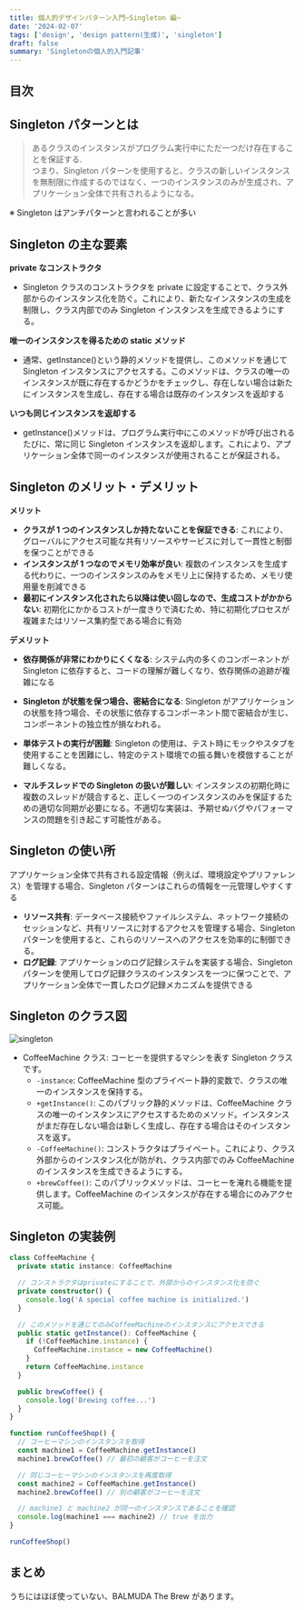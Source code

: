 ```yaml
---
title: 個人的デザインパターン入門~Singleton 編~
date: '2024-02-07'
tags: ['design', 'design pattern(生成)', 'singleton']
draft: false
summary: 'Singletonの個人的入門記事'
---
```


## 目次

<TOCInline toc={props.toc} exclude="目次" toHeading={3} />

## Singleton パターンとは

> あるクラスのインスタンスがプログラム実行中にただ一つだけ存在することを保証する.  
> つまり、Singleton パターンを使用すると、クラスの新しいインスタンスを無制限に作成するのではなく、一つのインスタンスのみが生成され、アプリケーション全体で共有されるようになる。

※ Singleton はアンチパターンと言われることが多い

## Singleton の主な要素

**private なコンストラクタ**

- Singleton クラスのコンストラクタを private に設定することで、クラス外部からのインスタンス化を防ぐ。これにより、新たなインスタンスの生成を制限し、クラス内部でのみ Singleton インスタンスを生成できるようにする。

**唯一のインスタンスを得るための static メソッド**

- 通常、getInstance()という静的メソッドを提供し、このメソッドを通じて Singleton インスタンスにアクセスする。このメソッドは、クラスの唯一のインスタンスが既に存在するかどうかをチェックし、存在しない場合は新たにインスタンスを生成し、存在する場合は既存のインスタンスを返却する

**いつも同じインスタンスを返却する**

- getInstance()メソッドは、プログラム実行中にこのメソッドが呼び出されるたびに、常に同じ Singleton インスタンスを返却します。これにより、アプリケーション全体で同一のインスタンスが使用されることが保証される。

## Singleton のメリット・デメリット

**メリット**

- **クラスが 1 つのインスタンスしか持たないことを保証できる**: これにより、グローバルにアクセス可能な共有リソースやサービスに対して一貫性と制御を保つことができる
- **インスタンスが 1 つなのでメモリ効率が良い**: 複数のインスタンスを生成する代わりに、一つのインスタンスのみをメモリ上に保持するため、メモリ使用量を削減できる
- **最初にインスタンス化されたら以降は使い回しなので、生成コストがかからない**: 初期化にかかるコストが一度きりで済むため、特に初期化プロセスが複雑またはリソース集約型である場合に有効

**デメリット**

- **依存関係が非常にわかりにくくなる**: システム内の多くのコンポーネントが Singleton に依存すると、コードの理解が難しくなり、依存関係の追跡が複雑になる

- **Singleton が状態を保つ場合、密結合になる**: Singleton がアプリケーションの状態を持つ場合、その状態に依存するコンポーネント間で密結合が生じ、コンポーネントの独立性が損なわれる。

- **単体テストの実行が困難**: Singleton の使用は、テスト時にモックやスタブを使用することを困難にし、特定のテスト環境での振る舞いを模倣することが難しくなる。

- **マルチスレッドでの Singleton の扱いが難しい**: インスタンスの初期化時に複数のスレッドが競合すると、正しく一つのインスタンスのみを保証するための適切な同期が必要になる。不適切な実装は、予期せぬバグやパフォーマンスの問題を引き起こす可能性がある。

## Singleton の使い所

アプリケーション全体で共有される設定情報（例えば、環境設定やプリファレンス）を管理する場合、Singleton パターンはこれらの情報を一元管理しやすくする

- **リソース共有**: データベース接続やファイルシステム、ネットワーク接続のセッションなど、共有リソースに対するアクセスを管理する場合、Singleton パターンを使用すると、これらのリソースへのアクセスを効率的に制御できる。
- **ログ記録**: アプリケーションのログ記録システムを実装する場合、Singleton パターンを使用してログ記録クラスのインスタンスを一つに保つことで、アプリケーション全体で一貫したログ記録メカニズムを提供できる

## Singleton のクラス図

![singleton](/static/images/design/design_pattern/singleton/singleton.png)

- CoffeeMachine クラス: コーヒーを提供するマシンを表す Singleton クラスです。
  - `-instance`: CoffeeMachine 型のプライベート静的変数で、クラスの唯一のインスタンスを保持する。
  - `+getInstance()`: このパブリック静的メソッドは、CoffeeMachine クラスの唯一のインスタンスにアクセスするためのメソッド。インスタンスがまだ存在しない場合は新しく生成し、存在する場合はそのインスタンスを返す。
  - `-CoffeeMachine()`: コンストラクタはプライベート。これにより、クラス外部からのインスタンス化が防がれ、クラス内部でのみ CoffeeMachine のインスタンスを生成できるようにする。
  - `+brewCoffee()`: このパブリックメソッドは、コーヒーを淹れる機能を提供します。CoffeeMachine のインスタンスが存在する場合にのみアクセス可能。

## Singleton の実装例

```typescript
class CoffeeMachine {
  private static instance: CoffeeMachine

  // コンストラクタはprivateにすることで、外部からのインスタンス化を防ぐ
  private constructor() {
    console.log('A special coffee machine is initialized.')
  }

  // このメソッドを通じてのみCoffeeMachineのインスタンスにアクセスできる
  public static getInstance(): CoffeeMachine {
    if (!CoffeeMachine.instance) {
      CoffeeMachine.instance = new CoffeeMachine()
    }
    return CoffeeMachine.instance
  }

  public brewCoffee() {
    console.log('Brewing coffee...')
  }
}

function runCoffeeShop() {
  // コーヒーマシンのインスタンスを取得
  const machine1 = CoffeeMachine.getInstance()
  machine1.brewCoffee() // 最初の顧客がコーヒーを注文

  // 同じコーヒーマシンのインスタンスを再度取得
  const machine2 = CoffeeMachine.getInstance()
  machine2.brewCoffee() // 別の顧客がコーヒーを注文

  // machine1 と machine2 が同一のインスタンスであることを確認
  console.log(machine1 === machine2) // true を出力
}

runCoffeeShop()
```

## まとめ

うちにはほぼ使っていない、BALMUDA The Brew があります。
